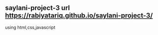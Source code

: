 ## saylani-project-3 url https://rabiyatariq.github.io/saylani-project-3/
using html,css,javascript
